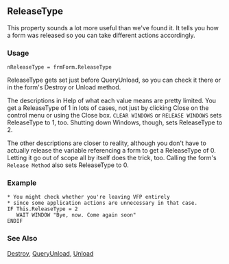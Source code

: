 ## ReleaseType

This property sounds a lot more useful than we've found it. It tells you how a form was released so you can take different actions accordingly. 

### Usage

```foxpro
nReleaseType = frmForm.ReleaseType
```

ReleaseType gets set just before QueryUnload, so you can check it there or in the form's Destroy or Unload method.

The descriptions in Help of what each value means are pretty limited. You get a ReleaseType of 1 in lots of cases, not just by clicking Close on the control menu or using the Close box. `CLEAR WINDOWS` or `RELEASE WINDOWS` sets ReleaseType to 1, too. Shutting down Windows, though, sets ReleaseType to 2.

The other descriptions are closer to reality, although you don't have to actually release the variable referencing a form to get a ReleaseType of 0. Letting it go out of scope all by itself does the trick, too. Calling the form's `Release Method` also sets ReleaseType to 0.

### Example

```foxpro
* You might check whether you're leaving VFP entirely
* since some application actions are unnecessary in that case.
IF This.ReleaseType = 2
   WAIT WINDOW "Bye, now. Come again soon"
ENDIF
```
### See Also

[Destroy](s4g376.md), [QueryUnload](s4g381.md), [Unload](s4g411.md)